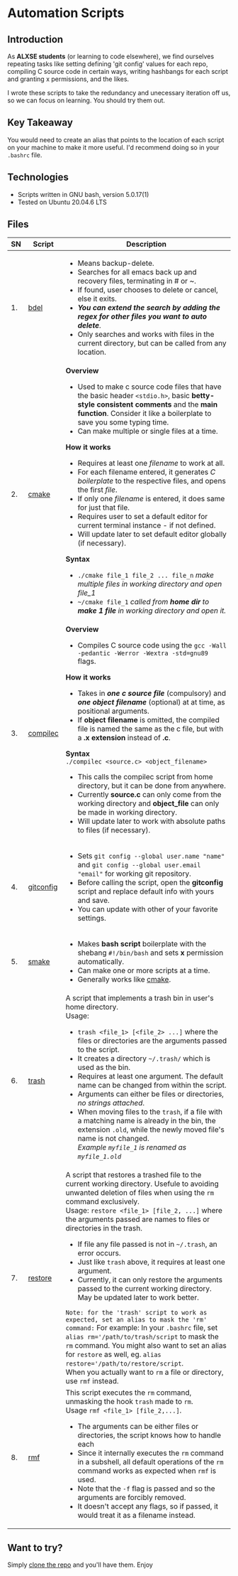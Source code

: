 # Automation Scripts #

## Introduction ##
As **ALXSE students** (or learning to code elsewhere), we find ourselves
repeating tasks like setting defining 'git config' values for each repo,
compiling C source code in certain ways, writing hashbangs for each script and
granting x permissions, and the likes.

I wrote these scripts to take the redundancy and unecessary iteration
off us, so we can focus on learning. You should try them out.

## Key Takeaway ##
You would need to create an alias that points to the location of each script on your machine to make it more
useful. I'd recommend doing so in your `.bashrc` file.

## Technologies ##
- Scripts written in GNU bash, version 5.0.17(1)
- Tested on Ubuntu 20.04.6 LTS

## Files ##
| SN |	  Script	|	Description				       					|
|----| -----------------| -------------------------------------------------------------------			|
| 1. |[bdel](https://https://github.com/thecypherzen/automation_scripts/blob/main/bdel)	| <ul><li> Means backup-delete.<br><li>Searches for all emacs back up and recovery files, terminating in # or ~.<br><li>If found, user chooses to delete or cancel, else it exits.<br><li>***You can extend the search by adding the regex for other files you want to auto delete***.<br><li>Only searches and works with files in the current directory, but can be called from any location.</ul>								|
| 2. | [cmake](https://github.com/thecypherzen/automation_scripts/blob/main/cmake) |**Overview**<br><ul><li>Used to make c source code files that have the basic header `<stdio.h>`, basic **betty-style consistent comments** and the **main function**. Consider it like a boilerplate to save you some typing time.<br><li>Can make multiple or single files at a time.<br></ul>**How it works**<br><ul><li>Requires at least one *filename* to work at all.<br><li>For each filename entered, it generates *C boilerplate* to the respective files, and opens the first *file*.<br><li>If only one *filename* is entered, it does same for just that file.<br><li>Requires user to set a default editor for current terminal instance - if not defined.<br><li>Will update later to set default editor globally (if necessary).</ul>**Syntax**<br><ul><li>`./cmake file_1 file_2 ... file_n` *make multiple files in working directory and open file_1*<br><li>`~/cmake file_1` *called from **home dir** to **make 1 file** in working directory and open it.*</ul>
| 3. | [compilec](https://github.com/thecypherzen/automation_scripts/blob/main/compilec)	| **Overview**<br/><ul><li>Compiles C source code using the `gcc -Wall -pedantic -Werror -Wextra -std=gnu89` flags.</ul>**How it works**<br><ul><li>Takes in ***one c source file*** (compulsory) and ***one object  filename*** (optional) at at time, as positional arguments.<br><li>If **object filename** is omitted, the compiled file is named the same as the c file, but with a **.x extension** instead of **.c**.</ul>**Syntax**<br/>`./compilec <source.c> <object_filename>`<br/><ul><li>This calls the compilec script from home directory, but it can be done from anywhere.<li>Currently **source.c** can only come from the working directory and **object_file** can only be made in working directory.<li>Will update later to work with absolute paths to files (if necessary).</ul> 						|
| 4. | [gitconfig](https://github.com/thecypherzen/automation_scripts/blob/main/gitconfig)	| <ul><li>Sets `git config --global user.name "name"` and `git config --global user.email "email"` for working git repository.<li>Before calling the script, open the **gitconfig** script and replace default info with yours and save.<li>You can update with other of your favorite settings.</ul>									|
| 5. | [smake](https://github.com/thecypherzen/automation_scripts/blob/main/smake) | <ul><li>Makes **bash script** boilerplate with the shebang `#!/bin/bash` and sets **x** permission automatically.<li>Can make one or more scripts at a time.<li>Generally works like [cmake](https://github.com/thecypherzen/automation_scripts/blob/main/cmake).</ul> |
| 6. | [trash](https://github.com/thecypherzen/automation_scripts/blob/main/trash) | A script that implements a trash bin in user's home directory. </br>Usage: <ul><li>`trash <file_1> [<file_2> ...]` where the files or directories are the arguments passed to the script.</li><li>It creates a directory `~/.trash/` which is used as the bin.</li><li>Requires at least one argument. The default name can be changed from within the script.</li><li>Arguments can either be files or directories, *no strings attached*.</li><li>When moving files to the `trash`, if a file with a matching name is already in the bin, the extension `.old`, while the newly moved file's name is not changed. </br> *Example `myfile_1` is renamed as `myfile_1.old`* </li></ul> |
| 7. | [restore](https://github.com/thecypherzen/automation_scripts/blob/main/restore) | A script that restores a trashed file to the current working directory. Usefule to avoiding unwanted deletion of files when using the `rm` command exclusively.<br/> Usage: `restore <file_1> [file_2, ...]` where the arguments passed are names to files or directories in the trash. <ul><li>If file any file passed is not in `~/.trash`, an error occurs.</li><li>Just like `trash` above, it requires at least one argument.</li><li>Currently, it can only restore the arguments passed to the current working directory. May be updated later to work better.</li></ul> `Note: for the 'trash' script to work as expected, set an alias to mask the 'rm' command:` For example: In your `.bashrc` file, set `alias rm='/path/to/trash/script` to mask the `rm` command. You might also want to set an alias for `restore` as well, eg. `alias restore='/path/to/restore/script`.</br> When you actually want to `rm` a file or directory, use `rmf` instead.|
| 8. | [rmf](https://github.com/thecypherzen/automation_scripts/blob/main/rmf) | This script executes the `rm` command, unmasking the hook `trash` made to `rm`.</br>Usage `rmf <file_1> [file_2,...]`.<ul><li>The arguments can be either files or directories, the script knows how to handle each</li><li>Since it internally executes the `rm` command in a subshell, all default operations of the `rm` command works as expected when `rmf` is used.</li><li>Note that the `-f` flag is passed and so the arguments are forcibly removed.</li><li>It doesn't accept any flags, so if passed, it would treat it as a filename instead. </li></ul>|

## Want to try? ##
Simply [clone the repo](https://github.com/thecypherzen/automation_scripts/commit/677561bd1735a6cc2b509d7d7007507fccca50fd) and you'll have them. Enjoy

